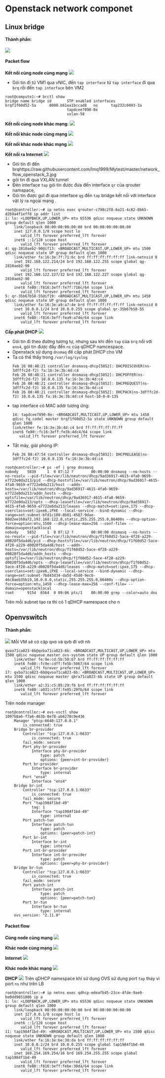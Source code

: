 #   Openstack network componet
## Linux bridge
#### Thành phần: 
![](https://raw.githubusercontent.com/lmq1999/Mytest/master/network_flow_openstack.jpg)

#### Packet flow
**Kết nối cùng node cùng mạng**
![](https://raw.githubusercontent.com/lmq1999/Mytest/master/network_flow_openstack_1.jpg)
*   Gói tin đi từ VM1 qua vNIC, đến `tap interface` từ `tap interface` đi qua `brq` rồi đến `tap interface` bên VM2 
```
root@compute1:~# brctl show
bridge name	bridge id		STP enabled	interfaces
brqf1f60d52-5a		8000.b61ea1bccad8	no		tap232c0493-3a
							tapdcee7890-8e
							vxlan-58

```
**Kết nối cùng node khác mạng:**
![](https://raw.githubusercontent.com/lmq1999/Mytest/master/network_flow_openstack_4.jpg)

**Kết nối khác node cùng mạng**
![](https://raw.githubusercontent.com/lmq1999/Mytest/master/network_flow_openstack_5.jpg)

**Kết nối khác node khác mạng** 
![](https://raw.githubusercontent.com/lmq1999/Mytest/master/network_flow_openstack_6.jpg)

**Kết nối ra Internet**
![](https://raw.githubusercontent.com/lmq1999/Mytest/master/network_flow_openstack_2.jpg)

*   Gói tin đi đến brqhttps://raw.githubusercontent.com/lmq1999/Mytest/master/network_flow_openstack_3.jpg
*   gói tin đi qua VXLAN tunnel
*   Đén interface `tap` gói tin được đưa đến interface `qr` của qrouter namspace,
*   Gói tin được gưi đi qua interface `qg` đến `tap` bridge kết nối với interface vật lý ra ngoài mạng .

```
root@controller:~# ip netns exec qrouter-c798c2f8-6a21-4c82-8b65-d269a4f1eff8 ip addr list
1: lo: <LOOPBACK,UP,LOWER_UP> mtu 65536 qdisc noqueue state UNKNOWN group default qlen 1000
    link/loopback 00:00:00:00:00:00 brd 00:00:00:00:00:00
    inet 127.0.0.1/8 scope host lo
       valid_lft forever preferred_lft forever
    inet6 ::1/128 scope host 
       valid_lft forever preferred_lft forever
4: qg-2810aeb2-90@if13: <BROADCAST,MULTICAST,UP,LOWER_UP> mtu 1500 qdisc noqueue state UP group default qlen 1000
    link/ether fa:16:3e:7f:71:6c brd ff:ff:ff:ff:ff:ff link-netnsid 0
    inet 192.168.122.214/24 brd 192.168.122.255 scope global qg-2810aeb2-90
       valid_lft forever preferred_lft forever
    inet 192.168.122.227/32 brd 192.168.122.227 scope global qg-2810aeb2-90
       valid_lft forever preferred_lft forever
    inet6 fe80::f816:3eff:fe7f:716c/64 scope link 
       valid_lft forever preferred_lft forever
5: qr-35b67b58-55@if19: <BROADCAST,MULTICAST,UP,LOWER_UP> mtu 1450 qdisc noqueue state UP group default qlen 1000
    link/ether fa:16:3e:a9:a7:4e brd ff:ff:ff:ff:ff:ff link-netnsid 0
    inet 10.0.0.1/24 brd 10.0.0.255 scope global qr-35b67b58-55
       valid_lft forever preferred_lft forever
    inet6 fe80::f816:3eff:fea9:a74e/64 scope link 
       valid_lft forever preferred_lft forever
```

**Cấp phát DHCP**
![](https://raw.githubusercontent.com/lmq1999/Mytest/master/network_flow_openstack_3.jpg)
*   Gói tin đi theo đường tương tự, nhưng sau khi đến  `tap` của `brq`  nối với `ens4`, gói tin được đẩy đến `ns` của qDHCP namcespace.
*   Openstack sử dụng `dnsmaq` để cấp phát DHCP cho  VM
*   Ta có thể thấy trong `/var/log/syslog` 
    ```
    Feb 26 08:48:21 controller dnsmasq-dhcp[5852]: DHCPDISCOVER(ns-3dfffc2d-f2) fa:16:3e:3b:4d:c4
    Feb 26 08:48:21 controller dnsmasq-dhcp[5852]: DHCPOFFER(ns-3dfffc2d-f2) 10.0.0.135 fa:16:3e:3b:4d:c4
    Feb 26 08:48:21 controller dnsmasq-dhcp[5852]: DHCPREQUEST(ns-3dfffc2d-f2) 10.0.0.135 fa:16:3e:3b:4d:c4
    Feb 26 08:48:21 controller dnsmasq-dhcp[5852]: DHCPACK(ns-3dfffc2d-f2) 10.0.0.135 fa:16:3e:3b:4d:c4 host-10-0-0-135
    ```
*   tap interface có MAC addr tương ứng:
    ```
    14: tapdcee7890-8e: <BROADCAST,MULTICAST,UP,LOWER_UP> mtu 1450 qdisc fq_codel master brqf1f60d52-5a state UNKNOWN group default qlen 1000
    link/ether fe:16:3e:3b:4d:c4 brd ff:ff:ff:ff:ff:ff
    inet6 fe80::fc16:3eff:fe3b:4dc4/64 scope link 
       valid_lft forever preferred_lft forever
    ```
*   Tắt máy, giải phóng IP:
    ```
    Feb 26 08:47:54 controller dnsmasq-dhcp[5852]: DHCPRELEASE(ns-3dfffc2d-f2) 10.0.0.135 fa:16:3e:3b:4d:c4
    ```
```
root@controller:~# ps -ef | grep dnsmasq
nobody    5839     1  0 07:12 ?        00:00:00 dnsmasq --no-hosts --no-resolv --pid-file=/var/lib/neutron/dhcp/9ad36917-4615-4fa0-9659-e7722e0da213/pid --dhcp-hostsfile=/var/lib/neutron/dhcp/9ad36917-4615-4fa0-9659-e7722e0da213/host --addn-hosts=/var/lib/neutron/dhcp/9ad36917-4615-4fa0-9659-e7722e0da213/addn_hosts --dhcp-optsfile=/var/lib/neutron/dhcp/9ad36917-4615-4fa0-9659-e7722e0da213/opts --dhcp-leasefile=/var/lib/neutron/dhcp/9ad36917-4615-4fa0-9659-e7722e0da213/leases --dhcp-match=set:ipxe,175 --dhcp-userclass=set:ipxe6,iPXE --local-service --bind-dynamic --dhcp-range=set:subnet-bfd1c109-8b81-4587-9dae-80d2ee160a72,192.168.122.0,static,255.255.255.0,86400s --dhcp-option-force=option:mtu,1500 --dhcp-lease-max=256 --conf-file= --domain=openstacklocal
nobody    5852     1  0 07:12 ?        00:00:00 dnsmasq --no-hosts --no-resolv --pid-file=/var/lib/neutron/dhcp/f1f60d52-5ace-4f28-a229-d0020f5da4d6/pid --dhcp-hostsfile=/var/lib/neutron/dhcp/f1f60d52-5ace-4f28-a229-d0020f5da4d6/host --addn-hosts=/var/lib/neutron/dhcp/f1f60d52-5ace-4f28-a229-d0020f5da4d6/addn_hosts --dhcp-optsfile=/var/lib/neutron/dhcp/f1f60d52-5ace-4f28-a229-d0020f5da4d6/opts --dhcp-leasefile=/var/lib/neutron/dhcp/f1f60d52-5ace-4f28-a229-d0020f5da4d6/leases --dhcp-match=set:ipxe,175 --dhcp-userclass=set:ipxe6,iPXE --local-service --bind-dynamic --dhcp-range=set:subnet-7bd43d34-da5d-45d0-9ecb-46c8aeb35b19,10.0.0.0,static,255.255.255.0,86400s --dhcp-option-force=option:mtu,1450 --dhcp-lease-max=256 --conf-file= --domain=openstacklocal
root      9154  6564  0 09:06 pts/1    00:00:00 grep --color=auto dns
```
Trên mỗi subnet tạo ra thì có 1 qDHCP namespace cho n

## Openvswitch
#### Thành phần:
![](https://raw.githubusercontent.com/lmq1999/Mytest/master/network_flow_openstack_ovs.jpg)
Mỗi VM sẽ có cặp qvo và qvb đi với nh
```
qvoa71ca823-6b@qvba71ca823-6b: <BROADCAST,MULTICAST,UP,LOWER_UP> mtu 1500 qdisc noqueue master ovs-system state UP group default qlen 1000
    link/ether fe:9e:cd:5b:50:67 brd ff:ff:ff:ff:ff:ff
    inet6 fe80::fc9e:cdff:fe5b:5067/64 scope link 
       valid_lft forever preferred_lft forever
17: qvba71ca823-6b@qvoa71ca823-6b: <BROADCAST,MULTICAST,UP,LOWER_UP> mtu 1500 qdisc noqueue master qbra71ca823-6b state UP group default qlen 1000
    link/ether a2:31:c5:85:29:fb brd ff:ff:ff:ff:ff:ff
    inet6 fe80::a031:c5ff:fe85:29fb/64 scope link 
       valid_lft forever preferred_lft forever

```
Trên node manager
```
root@controller:~# ovs-vsctl show
1097b8a6-f7a6-463b-8e78-ab6278c9e436
    Manager "ptcp:6640:127.0.0.1"
        is_connected: true
    Bridge br-provider
        Controller "tcp:127.0.0.1:6633"
            is_connected: true
        fail_mode: secure
        Port phy-br-provider
            Interface phy-br-provider
                type: patch
                options: {peer=int-br-provider}
        Port br-provider
            Interface br-provider
                type: internal
        Port "ens4"
            Interface "ens4"
    Bridge br-int
        Controller "tcp:127.0.0.1:6633"
            is_connected: true
        fail_mode: secure
        Port "tap1984f1bd-49"
            tag: 1
            Interface "tap1984f1bd-49"
                type: internal
        Port patch-tun
            Interface patch-tun
                type: patch
                options: {peer=patch-int}
        Port br-int
            Interface br-int
                type: internal
        Port int-br-provider
            Interface int-br-provider
                type: patch
                options: {peer=phy-br-provider}
    Bridge br-tun
        Controller "tcp:127.0.0.1:6633"
            is_connected: true
        fail_mode: secure
        Port patch-int
            Interface patch-int
                type: patch
                options: {peer=patch-tun}
        Port br-tun
            Interface br-tun
                type: internal
    ovs_version: "2.11.0"

```

#### Packet flow
**Cùng node cùng mạng** 
![](https://raw.githubusercontent.com/lmq1999/Mytest/master/network_flow_openstack_ovs_1.jpg)

**Khác node cùng mạng**
![](https://raw.githubusercontent.com/lmq1999/Mytest/master/network_flow_openstack_ovs_4.jpg)

**Internet**
![](https://raw.githubusercontent.com/lmq1999/Mytest/master/network_flow_openstack_ovs_2.jpg)

**Khác node khác mạng** 
![](https://raw.githubusercontent.com/lmq1999/Mytest/master/network_flow_openstack_ovs_3.jpg)

**DHCP**
![](https://raw.githubusercontent.com/lmq1999/Mytest/master/network_flow_openstack_ovs_5.jpg)
Trên qDHCP namespace khi sử dụng OVS sử dụng port `tap` thay vì port `ns` như trên LB
```
root@controller:~# ip netns exec qdhcp-edeafb45-23ce-4fde-9ae9-be0dd9651886 ip a
1: lo: <LOOPBACK,UP,LOWER_UP> mtu 65536 qdisc noqueue state UNKNOWN group default qlen 1000
    link/loopback 00:00:00:00:00:00 brd 00:00:00:00:00:00
    inet 127.0.0.1/8 scope host lo
       valid_lft forever preferred_lft forever
    inet6 ::1/128 scope host 
       valid_lft forever preferred_lft forever
11: tap1984f1bd-49: <BROADCAST,MULTICAST,UP,LOWER_UP> mtu 1500 qdisc noqueue state UNKNOWN group default qlen 1000
    link/ether fa:16:3e:be:30:da brd ff:ff:ff:ff:ff:ff
    inet 10.0.0.2/24 brd 10.0.0.255 scope global tap1984f1bd-49
       valid_lft forever preferred_lft forever
    inet 169.254.169.254/16 brd 169.254.255.255 scope global tap1984f1bd-49
       valid_lft forever preferred_lft forever
    inet6 fe80::f816:3eff:febe:30da/64 scope link 
       valid_lft forever preferred_lft forever

```

